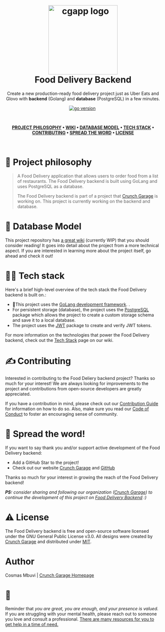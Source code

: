 <h1 align="center">
  <img alt="cgapp logo" src="https://raw.githubusercontent.com/create-go-app/cli/master/.github/images/cgapp_logo%402x.png" width="224px"/><br/>
  Food Delivery Backend
</h1>
<p align="center">Create a new production-ready food delivery project just as Uber Eats and Glovo  with <b>backend</b> (Golang) and <b>database</b> (PostgreSQL) in a few minutes.</p>

<p align="center"><a href="https://pkg.go.dev/github.com/create-go-app/cli/v3?tab=doc" 
target="_blank"><img src="https://img.shields.io/badge/Go-1.18+-00ADD8?style=for-the-badge&logo=go" alt="go version" /></a>&nbsp;</p>

<br />

<div align="center"> 

**[PROJECT PHILOSOPHY](https://github.com/CossyCossy/food-delivery#-project-philosophy) • 
[WIKI](https://github.com/CossyCossy/food-delivery#-wiki) •
[DATABASE MODEL](https://github.com/CossyCossy/food-delivery#-database-model) • 
[TECH STACK](https://github.com/CossyCossy/food-delivery#-tech-stack) • 
[CONTRIBUTING](https://github.com/CossyCossy/food-delivery#%EF%B8%8F-contributing) • 
[SPREAD THE WORD](https://github.com/CossyCossy/food-delivery#-spread-the-word) • 
[LICENSE](https://github.com/CossyCossy/food-delivery#%EF%B8%8F-license)**

</div>

<br />

# 🧐 Project philosophy
> A Food Delivery application that allows users to order food from a list of restaurants.
> The Food Delivery backend is built using GoLang and uses PostgreSQL as a database. 
> 
> The Food Delivery backend is part of a project that [Crunch Garage](https://crunchgarage.com/) is working on. This project is currently working on the backend and database.


# 📒 Database Model

This project repository has [a great wiki](https://github.com/CossyCossy/food-delivery/wiki) (currently WIP) that you should consider reading! It goes into detail about the project from a more technical aspect. If you are interested in learning more about the project itself, go ahead and check it out!

# 👨‍💻 Tech stack

Here's a brief high-level overview of the tech stack the Food Delivery backend is built on.:

- 🚨This project uses the [GoLang development framework](https://go.dev/). .
- For persistent storage (database), the project uses the [PostgreSQL](https://postgresql.org/) package which allows the project to create a custom storage schema and save it to a local database.
- The project uses the [JWT](https://jwt.io/) package to create and verify JWT tokens.


For more information on the technologies that power the Food Delivery backend, check out the [Tech Stack](https://github.com/CossyCossy/food-delivery/Tech-Stack) page on our wiki.

# ✍️ Contributing

Interested in contributing to the Food Deliery backend project? Thanks so much for your interest! We are always looking for improvements to the project and contributions from open-source developers are greatly appreciated.

If you have a contribution in mind, please check out our [Contribution Guide](https://github.com/CossyCossy/food-delivery/wiki/Contribution-Guide) for information on how to do so. Also, make sure you read our [Code of Conduct](https://github.com/CossyCossy/food-delivery/wiki/Code-of-Conduct) to foster an encouraging sense of community.

# 🌟 Spread the word!

If you want to say thank you and/or support active development of the Food Delivery backend:

- Add a GitHub Star to the project!
- Check out our website [Crunch Garage](https://crunchgarage.com/) and [GitHub](https://github.com/Crunch-Garage)
 

Thanks so much for your interest in growing the reach of the Food Delivery backend!

_**PS:** consider sharing and following our organization ([Crunch Garage](https://github.com/Crunch-Garage)) to continue the development of this project on [Food Delivery Backend](https://github.com/CossyCossy/food-delivery) :)_

# ⚠️ License

The Food Delivery backend is free and open-source software licensed under the GNU General Public License v3.0. All designs were created by [Crunch Garage](https://github.com/CossyCossy/food-delivery) and distributed under [MIT](./LICENSE).


# Author

Cosmas Mbuvi | [Crunch Garage Homepage](https://crunchgarage.com)

# 💛

Reminder that *you are great, you are enough, and your presence is valued.* If you are struggling with your mental health, please reach out to someone you love and consult a professional. [There are many resources for you to get help in a time of need.](https://www.nimh.nih.gov/health/find-help)
